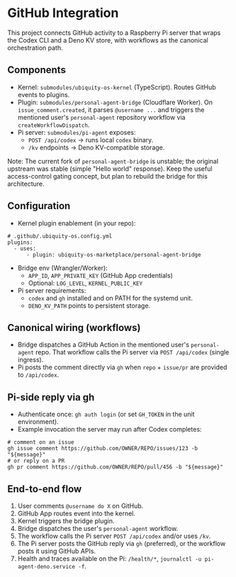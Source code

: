 # GitHub Integration

This project connects GitHub activity to a Raspberry Pi server that wraps the Codex CLI and a Deno KV store, with workflows as the canonical orchestration path.

## Components
- Kernel: `submodules/ubiquity-os-kernel` (TypeScript). Routes GitHub events to plugins.
- Plugin: `submodules/personal-agent-bridge` (Cloudflare Worker). On `issue_comment.created`, it parses `@username ...` and triggers the mentioned user's `personal-agent` repository workflow via `createWorkflowDispatch`.
- Pi server: `submodules/pi-agent` exposes:
  - `POST /api/codex` → runs local `codex` binary.
  - `/kv` endpoints → Deno KV-compatible storage.

Note: The current fork of `personal-agent-bridge` is unstable; the original upstream was stable (simple "Hello world" response). Keep the useful access-control gating concept, but plan to rebuild the bridge for this architecture.

## Configuration
- Kernel plugin enablement (in your repo):
```
# .github/.ubiquity-os.config.yml
plugins:
  - uses:
      - plugin: ubiquity-os-marketplace/personal-agent-bridge
```
- Bridge env (Wrangler/Worker):
  - `APP_ID`, `APP_PRIVATE_KEY` (GitHub App credentials)
  - Optional: `LOG_LEVEL`, `KERNEL_PUBLIC_KEY`
- Pi server requirements:
  - `codex` and `gh` installed and on PATH for the systemd unit.
  - `DENO_KV_PATH` points to persistent storage.

## Canonical wiring (workflows)
- Bridge dispatches a GitHub Action in the mentioned user's `personal-agent` repo. That workflow calls the Pi server via `POST /api/codex` (single ingress).
- Pi posts the comment directly via `gh` when `repo` + `issue/pr` are provided to `/api/codex`.

## Pi-side reply via gh
- Authenticate once: `gh auth login` (or set `GH_TOKEN` in the unit environment).
- Example invocation the server may run after Codex completes:
```
# comment on an issue
gh issue comment https://github.com/OWNER/REPO/issues/123 -b "${message}"
# or reply on a PR
gh pr comment https://github.com/OWNER/REPO/pull/456 -b "${message}"
```

## End-to-end flow
1) User comments `@username do X` on GitHub.
2) GitHub App routes event into the kernel.
3) Kernel triggers the bridge plugin.
4) Bridge dispatches the user's `personal-agent` workflow.
5) The workflow calls the Pi server `POST /api/codex` and/or uses `/kv`.
6) The Pi server posts the GitHub reply via `gh` (preferred), or the workflow posts it using GitHub APIs.
7) Health and traces available on the Pi: `/health/*`, `journalctl -u pi-agent-deno.service -f`.
